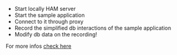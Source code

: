 
* Start locally HAM server
* Start the sample application
* Connect to it through proxy
* Record the simplified db interactions of the sample application
* Modify db data on the recording!

For more infos [check here](../generated/testcalendar_internals.md)
